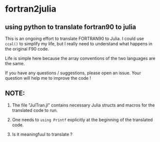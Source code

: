 # fortran2julia

## using python to translate fortran90 to julia 

This is an ongoing effort to translate FORTRAN90 to Julia. I could use `ccal()` to simplify my life, but I really need to understand what happens in the original F90 code. 

Life is simple here because the array conventions of the two languages are the same. 

If you have any questions / suggestions, please open an issue. Your question will help me to improve the code ! 


## NOTE:

1. The file "JulTran.jl" contains necessary Julia structs and macros for the translated code to run.

2. One needs to `using Printf` explicitly at the beginning of the translated code.

3. Is it meaningfuul to translate ?
